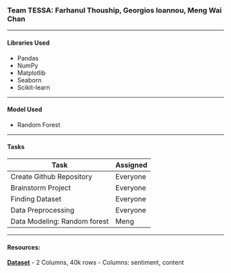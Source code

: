 ### Team TESSA: Farhanul Thouship, Georgios Ioannou, Meng Wai Chan
----

#### Libraries Used
- Pandas
- NumPy
- Matplotlib
- Seaborn
- Scikit-learn

----

#### Model Used
- Random Forest

---

#### Tasks

| Task      | Assigned  |
|-----------|-------|
| Create Github Repository  | Everyone  |
| Brainstorm Project        | Everyone  |
| Finding Dataset           | Everyone  |
| Data Preprocessing        | Everyone  |
| Data Modeling: Random forest  | Meng  |

----

#### Resources:
**[Dataset](https://www.kaggle.com/datasets/pashupatigupta/emotion-detection-from-text/data)**
    - 2 Columns, 40k rows
    - Columns: sentiment, content
    